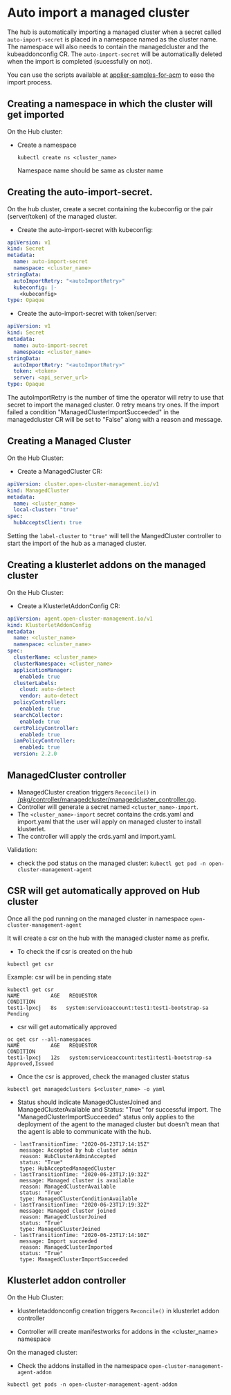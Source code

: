 [comment]: # ( Copyright Contributors to the Open Cluster Management project )

# Auto import a managed cluster

The hub is automatically importing a managed cluster when a secret called `auto-import-secret` is placed in a namespace named as the cluster name. The namespace will also needs to contain the managedcluster and the kubeaddonconfig CR. The `auto-import-secret` will be automatically deleted when the import is completed (sucessfully on not).

You can use the scripts available at [applier-samples-for-acm](https://github.com/open-cluster-management/applier-samples-for-acm) to ease the import process.

## Creating a namespace in which the cluster will get imported
On the Hub cluster:
- Create a namespace
  ```shell
  kubectl create ns <cluster_name>
  ```
  Namespace name should be same as cluster name

## Creating the auto-import-secret.
On the hub cluster, create a secret containing the kubeconfig or the pair (server/token) of the managed cluster. 

- Create the auto-import-secret with kubeconfig:
``` yaml
apiVersion: v1
kind: Secret
metadata:
  name: auto-import-secret
  namespace: <cluster_name>
stringData:
  autoImportRetry: "<autoImportRetry>"
  kubeconfig: |- 
    <kubeconfig>
type: Opaque
```

- Create the auto-import-secret with token/server:
``` yaml
apiVersion: v1
kind: Secret
metadata:
  name: auto-import-secret
  namespace: <cluster_name>
stringData:
  autoImportRetry: "<autoImportRetry>"
  token: <token>
  server: <api_server_url>
type: Opaque
```

The autoImportRetry is the number of time the operator will retry to use that secret to import the managed cluster. 0 retry means try ones. If the import failed a condition "ManagedClusterImportSucceeded" in the managedcluster CR will be set to "False" along with a reason and message.

## Creating a Managed Cluster
On the Hub Cluster: 
- Create a ManagedCluster CR:

```yaml
apiVersion: cluster.open-cluster-management.io/v1
kind: ManagedCluster
metadata:
  name: <cluster_name>
  local-cluster: "true"
spec:
  hubAcceptsClient: true
```

Setting the `label-cluster` to `"true"` will tell the MangedCluster controller to start the import of the hub as a managed cluster.

## Creating a klusterlet addons on the managed cluster

On the Hub Cluster: 
- Create a KlusterletAddonConfig CR:

```yaml
apiVersion: agent.open-cluster-management.io/v1
kind: KlusterletAddonConfig
metadata:
  name: <cluster_name>
  namespace: <cluster_name>
spec:
  clusterName: <cluster_name>
  clusterNamespace: <cluster_name>
  applicationManager:
    enabled: true
  clusterLabels:
    cloud: auto-detect
    vendor: auto-detect
  policyController:
    enabled: true
  searchCollector:
    enabled: true
  certPolicyController:
    enabled: true
  iamPolicyController:
    enabled: true
  version: 2.2.0
```

## ManagedCluster controller

- ManagedCluster creation triggers `Reconcile()` in [/pkg/controller/managedcluster/managedcluster_controller.go](https://github.com/open-cluster-management/rcm-controller/blob/master/pkg/controller/managedcluster/managedcluster_controller.go).
- Controller will generate a secret named `<cluster_name>-import`.
- The `<cluster_name>-import` secret contains the crds.yaml and import.yaml that the user will apply on managed cluster to install klusterlet.
- The controller will apply the crds.yaml and import.yaml.

Validation:
- check the pod status on the managed cluster: `kubectl get pod -n open-cluster-management-agent`


## CSR will get automatically approved on Hub cluster

Once all the pod running on the managed cluster in namespace `open-cluster-management-agent`

It will create a csr on the hub with the managed cluster name as prefix.

- To check the if csr is created on the hub 

```
kubectl get csr
```
Example:  csr will be in pending state

```
kubectl get csr
NAME          AGE   REQUESTOR                                        CONDITION
test1-lpxcj   8s   system:serviceaccount:test1:test1-bootstrap-sa   Pending
```

- csr will get automatically approved

```
oc get csr --all-namespaces
NAME          AGE   REQUESTOR                                        CONDITION
test1-lpxcj   12s   system:serviceaccount:test1:test1-bootstrap-sa   Approved,Issued
```

- Once the csr is approved, check the managed cluster status

```
kubectl get managedclusters $<cluster_name> -o yaml
```

- Status should indicate ManagedClusterJoined and ManagedClusterAvailable and Status: "True" for successful import. The "ManagedClusterImportSucceeded" status only applies to the deployment of the agent to the managed cluster but doesn't mean that the agent is able to communicate with the hub.

```
  - lastTransitionTime: "2020-06-23T17:14:15Z"
    message: Accepted by hub cluster admin
    reason: HubClusterAdminAccepted
    status: "True"
    type: HubAcceptedManagedCluster
  - lastTransitionTime: "2020-06-23T17:19:32Z"
    message: Managed cluster is available
    reason: ManagedClusterAvailable
    status: "True"
    type: ManagedClusterConditionAvailable
  - lastTransitionTime: "2020-06-23T17:19:32Z"
    message: Managed cluster joined
    reason: ManagedClusterJoined
    status: "True"
    type: ManagedClusterJoined
  - lastTransitionTime: "2020-06-23T17:14:10Z"
    message: Import succeeded
    reason: ManagedClusterImported
    status: "True"
    type: ManagedClusterImportSucceeded

```

## Klusterlet addon controller

On the Hub Cluster: 
- klusterletaddonconfig creation triggers `Reconcile()` in klusterlet addon controller

- Controller will create manifestworks for addons in the <cluster_name> namespace

On the managed cluster:
- Check the addons installed in the namespace `open-cluster-management-agent-addon`

```
kubectl get pods -n open-cluster-management-agent-addon
```